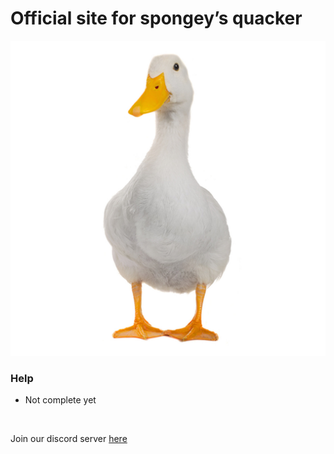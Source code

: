 # Official site for spongey’s quacker

![profile image](https://github.com/Gfrkad21/quacker/blob/main/duck.jpg?raw=true)

### Help

-   Not complete yet

&nbsp;
&nbsp;

Join our discord server [here](https://discord.gg/E5wXQGjxsd)
